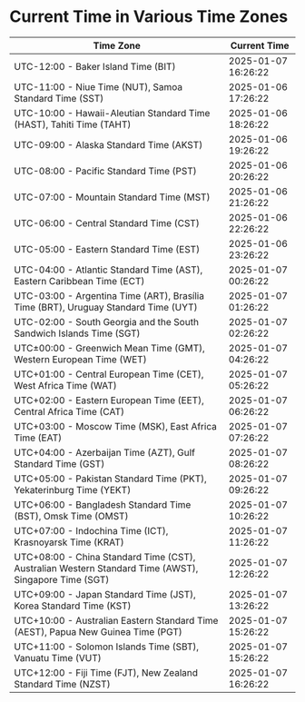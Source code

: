 # Current Time in Various Time Zones

| Time Zone | Current Time |
|-----------|--------------|
| UTC-12:00 - Baker Island Time (BIT) | 2025-01-07 16:26:22 |
| UTC-11:00 - Niue Time (NUT), Samoa Standard Time (SST) | 2025-01-06 17:26:22 |
| UTC-10:00 - Hawaii-Aleutian Standard Time (HAST), Tahiti Time (TAHT) | 2025-01-06 18:26:22 |
| UTC-09:00 - Alaska Standard Time (AKST) | 2025-01-06 19:26:22 |
| UTC-08:00 - Pacific Standard Time (PST) | 2025-01-06 20:26:22 |
| UTC-07:00 - Mountain Standard Time (MST) | 2025-01-06 21:26:22 |
| UTC-06:00 - Central Standard Time (CST) | 2025-01-06 22:26:22 |
| UTC-05:00 - Eastern Standard Time (EST) | 2025-01-06 23:26:22 |
| UTC-04:00 - Atlantic Standard Time (AST), Eastern Caribbean Time (ECT) | 2025-01-07 00:26:22 |
| UTC-03:00 - Argentina Time (ART), Brasília Time (BRT), Uruguay Standard Time (UYT) | 2025-01-07 01:26:22 |
| UTC-02:00 - South Georgia and the South Sandwich Islands Time (SGT) | 2025-01-07 02:26:22 |
| UTC±00:00 - Greenwich Mean Time (GMT), Western European Time (WET) | 2025-01-07 04:26:22 |
| UTC+01:00 - Central European Time (CET), West Africa Time (WAT) | 2025-01-07 05:26:22 |
| UTC+02:00 - Eastern European Time (EET), Central Africa Time (CAT) | 2025-01-07 06:26:22 |
| UTC+03:00 - Moscow Time (MSK), East Africa Time (EAT) | 2025-01-07 07:26:22 |
| UTC+04:00 - Azerbaijan Time (AZT), Gulf Standard Time (GST) | 2025-01-07 08:26:22 |
| UTC+05:00 - Pakistan Standard Time (PKT), Yekaterinburg Time (YEKT) | 2025-01-07 09:26:22 |
| UTC+06:00 - Bangladesh Standard Time (BST), Omsk Time (OMST) | 2025-01-07 10:26:22 |
| UTC+07:00 - Indochina Time (ICT), Krasnoyarsk Time (KRAT) | 2025-01-07 11:26:22 |
| UTC+08:00 - China Standard Time (CST), Australian Western Standard Time (AWST), Singapore Time (SGT) | 2025-01-07 12:26:22 |
| UTC+09:00 - Japan Standard Time (JST), Korea Standard Time (KST) | 2025-01-07 13:26:22 |
| UTC+10:00 - Australian Eastern Standard Time (AEST), Papua New Guinea Time (PGT) | 2025-01-07 15:26:22 |
| UTC+11:00 - Solomon Islands Time (SBT), Vanuatu Time (VUT) | 2025-01-07 15:26:22 |
| UTC+12:00 - Fiji Time (FJT), New Zealand Standard Time (NZST) | 2025-01-07 16:26:22 |
